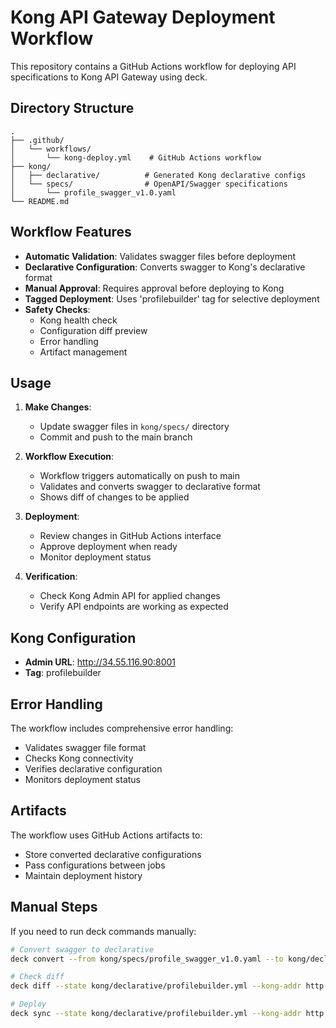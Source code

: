 # Kong API Gateway Deployment Workflow

This repository contains a GitHub Actions workflow for deploying API specifications to Kong API Gateway using deck.

## Directory Structure

```
.
├── .github/
│   └── workflows/
│       └── kong-deploy.yml    # GitHub Actions workflow
├── kong/
│   ├── declarative/          # Generated Kong declarative configs
│   └── specs/                # OpenAPI/Swagger specifications
│       └── profile_swagger_v1.0.yaml
└── README.md
```

## Workflow Features

- **Automatic Validation**: Validates swagger files before deployment
- **Declarative Configuration**: Converts swagger to Kong's declarative format
- **Manual Approval**: Requires approval before deploying to Kong
- **Tagged Deployment**: Uses 'profilebuilder' tag for selective deployment
- **Safety Checks**: 
  - Kong health check
  - Configuration diff preview
  - Error handling
  - Artifact management

## Usage

1. **Make Changes**:
   - Update swagger files in `kong/specs/` directory
   - Commit and push to the main branch

2. **Workflow Execution**:
   - Workflow triggers automatically on push to main
   - Validates and converts swagger to declarative format
   - Shows diff of changes to be applied

3. **Deployment**:
   - Review changes in GitHub Actions interface
   - Approve deployment when ready
   - Monitor deployment status

4. **Verification**:
   - Check Kong Admin API for applied changes
   - Verify API endpoints are working as expected

## Kong Configuration

- **Admin URL**: http://34.55.116.90:8001
- **Tag**: profilebuilder

## Error Handling

The workflow includes comprehensive error handling:
- Validates swagger file format
- Checks Kong connectivity
- Verifies declarative configuration
- Monitors deployment status

## Artifacts

The workflow uses GitHub Actions artifacts to:
- Store converted declarative configurations
- Pass configurations between jobs
- Maintain deployment history

## Manual Steps

If you need to run deck commands manually:

```bash
# Convert swagger to declarative
deck convert --from kong/specs/profile_swagger_v1.0.yaml --to kong/declarative/profilebuilder.yml

# Check diff
deck diff --state kong/declarative/profilebuilder.yml --kong-addr http://34.55.116.90:8001

# Deploy
deck sync --state kong/declarative/profilebuilder.yml --kong-addr http://34.55.116.90:8001 --select-tag profilebuilder
